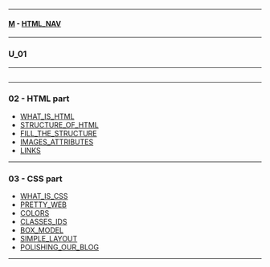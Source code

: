 
---

#### [M](https://github.com/ttltrk/TTT/blob/master/menu.md) - [HTML_NAV](https://github.com/ttltrk/TTT/tree/master/HTML/HTML_NAV.md)

---

### U_01

---

```

```

---

### 02 - HTML part

* [WHAT_IS_HTML](https://github.com/ttltrk/TTT/tree/master/HTML/U_01/02_HTML/WHAT_IS_HTML.md)
* [STRUCTURE_OF_HTML](https://github.com/ttltrk/TTT/tree/master/HTML/U_01/02_HTML/STRUCTURE_OF_HTML.md)
* [FILL_THE_STRUCTURE](https://github.com/ttltrk/TTT/tree/master/HTML/U_01/02_HTML/FILL_THE_STRUCTURE.md)
* [IMAGES_ATTRIBUTES](https://github.com/ttltrk/TTT/tree/master/HTML/U_01/02_HTML/IMAGES_ATTRIBUTES.md)
* [LINKS](https://github.com/ttltrk/TTT/tree/master/HTML/U_01/02_HTML/LINKS.md)

---

### 03 - CSS part

* [WHAT_IS_CSS](https://github.com/ttltrk/TTT/tree/master/HTML/U_01/03_CSS/WHAT_IS_CSS.md)
* [PRETTY_WEB](https://github.com/ttltrk/TTT/tree/master/HTML/U_01/03_CSS/PRETTY_WEB.md)
* [COLORS](https://github.com/ttltrk/TTT/tree/master/HTML/U_01/03_CSS/COLORS.md)
* [CLASSES_IDS](https://github.com/ttltrk/TTT/tree/master/HTML/U_01/03_CSS/CLASSES_IDS.md)
* [BOX_MODEL](https://github.com/ttltrk/TTT/tree/master/HTML/U_01/03_CSS/BOX_MODEL.md)
* [SIMPLE_LAYOUT](https://github.com/ttltrk/TTT/tree/master/HTML/U_01/03_CSS/SIMPLE_LAYOUT.md)
* [POLISHING_OUR_BLOG](https://github.com/ttltrk/TTT/tree/master/HTML/U_01/03_CSS/POLISHING_OUR_BLOG.md)

---
